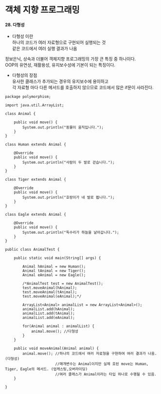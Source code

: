 # 객체 지향 프로그래밍

#### 28. 다형성    

* 다형성 이란    
하나의 코드가 여러 자료형으로 구현되어 실행되는 것    
같은 코드에서 여러 실행 결과가 나옴    

정보은닉, 상속과 더불어 객체지향 프로그래밍의 가장 큰 특징 중 하나이다.   
OOP의 유연성, 재활용성, 유지보수성에 기본이 되는 특징이다.     

* 다형성의 장점   
유사한 클래스가 추가되는 경우의 유지보수에 용이하고    
각 자료형 마다 다른 메서드를 호출하지 않으므로 코드에서 많은 if문이 사라진다.   

```
package polymorphism;

import java.util.ArrayList;

class Animal {

    public void move() {
        System.out.println("동물이 움직입니다.");
    }
}

class Human extends Animal {

    @Override
    public void move() {
        System.out.println("사람이 두 발로 걷습니다.");
    }
}

class Tiger extends Animal {

    @Override
    public void move() {
        System.out.println("호랑이가 네 발로 뜁니다.");
    }
}

class Eagle extends Animal {

    @Override
    public void move() {
        System.out.println("독수리가 하늘을 날아갑니다.");
    }
}

public class AnimalTest {

    public static void main(String[] args) {

        Animal hAnimal = new Human();
        Animal tAnimal = new Tiger();
        Animal eAnimal = new Eagle();

        /*AnimalTest test = new AnimalTest();
        test.moveAnimal(hAnimal);
        test.moveAnimal(tAnimal);
        test.moveAnimal(eAnimal);*/

        ArrayList<Animal> animalList = new ArrayList<Animal>();
        animalList.add(hAnimal);
        animalList.add(tAnimal);
        animalList.add(eAnimal);

        for(Animal animal : animalList) {
            animal.move(); //다형성 
        }
    }

    public void moveAnimal(Animal animal) {
        animal.move(); //하나의 코드에서 여러 자료형을 구현하여 여러 결과가 나옴. (다형성)
                       //매개변수는 Animal이지만 실제 호된 move는 Human, Tiger, Eagle의 메서드. (업캐스팅,오버라이딩)
                       //여러 클래스가 Animal이라는 타입 하나로 수행될 수 있음.
    }

}
```
    
    